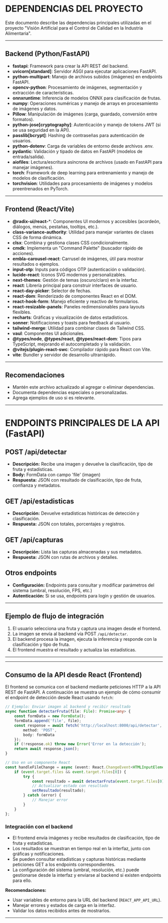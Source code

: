 # DEPENDENCIAS DEL PROYECTO

Este documento describe las dependencias principales utilizadas en el proyecto "Visión Artificial para el Control de Calidad en la Industria Alimentaria".

---

## Backend (Python/FastAPI)

- **fastapi**: Framework para crear la API REST del backend.
- **uvicorn[standard]**: Servidor ASGI para ejecutar aplicaciones FastAPI.
- **python-multipart**: Manejo de archivos subidos (imágenes) en endpoints FastAPI.
- **opencv-python**: Procesamiento de imágenes, segmentación y extracción de características.
- **onnxruntime**: Inferencia de modelos ONNX para clasificación de frutas.
- **numpy**: Operaciones numéricas y manejo de arrays en procesamiento de imágenes y datos.
- **Pillow**: Manipulación de imágenes (carga, guardado, conversión entre formatos).
- **python-jose[cryptography]**: Autenticación y manejo de tokens JWT (si se usa seguridad en la API).
- **passlib[bcrypt]**: Hashing de contraseñas para autenticación de usuarios.
- **python-dotenv**: Carga de variables de entorno desde archivos .env.
- **pydantic**: Validación y tipado de datos en FastAPI (modelos de entrada/salida).
- **aiofiles**: Lectura/escritura asíncrona de archivos (usado en FastAPI para manejar imágenes).
- **torch**: Framework de deep learning para entrenamiento y manejo de modelos de clasificación.
- **torchvision**: Utilidades para procesamiento de imágenes y modelos preentrenados en PyTorch.

---

## Frontend (React/Vite)

- **@radix-ui/react-***: Componentes UI modernos y accesibles (acordeón, diálogos, menús, pestañas, tooltips, etc.).
- **class-variance-authority**: Utilidad para manejar variantes de clases CSS de forma dinámica.
- **clsx**: Combina y gestiona clases CSS condicionalmente.
- **cmdk**: Implementa un "Command Palette" (buscador rápido de acciones).
- **embla-carousel-react**: Carrusel de imágenes, útil para mostrar resultados o ejemplos.
- **input-otp**: Inputs para códigos OTP (autenticación o validación).
- **lucide-react**: Iconos SVG modernos y personalizables.
- **next-themes**: Gestión de temas (oscuro/claro) en la interfaz.
- **react**: Librería principal para construir interfaces de usuario.
- **react-day-picker**: Selector de fechas.
- **react-dom**: Renderizado de componentes React en el DOM.
- **react-hook-form**: Manejo eficiente y reactivo de formularios.
- **react-resizable-panels**: Paneles redimensionables para layouts flexibles.
- **recharts**: Gráficas y visualización de datos estadísticos.
- **sonner**: Notificaciones y toasts para feedback al usuario.
- **tailwind-merge**: Utilidad para combinar clases de Tailwind CSS.
- **vaul**: Componentes UI adicionales.
- **@types/node**, **@types/react**, **@types/react-dom**: Tipos para TypeScript, mejorando el autocompletado y la validación.
- **@vitejs/plugin-react-swc**: Compilador rápido para React con Vite.
- **vite**: Bundler y servidor de desarrollo ultrarrápido.

---

## Recomendaciones

- Mantén este archivo actualizado al agregar o eliminar dependencias.
- Documenta dependencias especiales o personalizadas.
- Agrega ejemplos de uso si es relevante.

---

# ENDPOINTS PRINCIPALES DE LA API (FastAPI)

## POST /api/detectar
- **Descripción:** Recibe una imagen y devuelve la clasificación, tipo de fruta y estadísticas.
- **Body:** FormData con campo 'file' (imagen)
- **Respuesta:** JSON con resultado de clasificación, tipo de fruta, confianza y metadatos.

## GET /api/estadisticas
- **Descripción:** Devuelve estadísticas históricas de detección y clasificación.
- **Respuesta:** JSON con totales, porcentajes y registros.

## GET /api/capturas
- **Descripción:** Lista las capturas almacenadas y sus metadatos.
- **Respuesta:** JSON con rutas de archivos y detalles.

## Otros endpoints
- **Configuración:** Endpoints para consultar y modificar parámetros del sistema (umbral, resolución, FPS, etc.)
- **Autenticación:** Si se usa, endpoints para login y gestión de usuarios.

---

## Ejemplo de flujo de integración

1. El usuario selecciona una fruta y captura una imagen desde el frontend.
2. La imagen se envía al backend vía POST `/api/detectar`.
3. El backend procesa la imagen, ejecuta la inferencia y responde con la clasificación y tipo de fruta.
4. El frontend muestra el resultado y actualiza las estadísticas.

---


---

## Consumo de la API desde React (Frontend)

El frontend se comunica con el backend mediante peticiones HTTP a la API REST de FastAPI. A continuación se muestra un ejemplo de cómo consumir el endpoint de detección desde React usando `fetch`:

```typescript
// Ejemplo: Enviar imagen al backend y recibir resultado
async function detectarFruta(file: File): Promise<any> {
	const formData = new FormData();
	formData.append('file', file);
	const response = await fetch('http://localhost:8000/api/detectar', {
		method: 'POST',
		body: formData
	});
	if (!response.ok) throw new Error('Error en la detección');
	return await response.json();
}

// Uso en un componente React
const handleFileChange = async (event: React.ChangeEvent<HTMLInputElement>) => {
	if (event.target.files && event.target.files[0]) {
		try {
			const resultado = await detectarFruta(event.target.files[0]);
			// Actualizar estado con resultado
			setResultado(resultado);
		} catch (error) {
			// Manejar error
		}
	}
};
```

### Integración con el backend

- El frontend envía imágenes y recibe resultados de clasificación, tipo de fruta y estadísticas.
- Los resultados se muestran en tiempo real en la interfaz, junto con gráficas y notificaciones.
- Se pueden consultar estadísticas y capturas históricas mediante peticiones GET a los endpoints correspondientes.
- La configuración del sistema (umbral, resolución, etc.) puede gestionarse desde la interfaz y enviarse al backend si existen endpoints para ello.

**Recomendaciones:**
- Usar variables de entorno para la URL del backend (`REACT_APP_API_URL`).
- Manejar errores y estados de carga en la interfaz.
- Validar los datos recibidos antes de mostrarlos.

---
